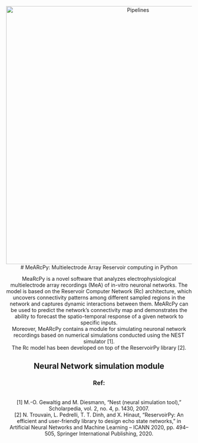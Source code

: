 <div style="text-align:center"><img src="" width="700" alt="Pipelines"/>
# MeARcPy: Multielectrode Array Reservoir computing in Python

MeaRcPy is a novel software that analyzes electrophysiological multielectrode array recordings (MeA) of in-vitro neuronal networks. The model is based on the Reservoir Computer Network (Rc) architecture, which uncovers connectivity patterns among different sampled regions in the network and captures dynamic interactions between them. MeARcPy can be used to predict the network’s connectivity map and demonstrates the ability to forecast the spatio-temporal response of a given network to specific inputs.\
Moreover, MeARcPy contains a module for simulating neuronal network recordings based on numerical simulations conducted using the NEST simulator [1].\
The Rc model has been developed on top of the ReservoirPy library [2].


## Neural Network simulation module



### Ref:
\
[1] M.-O. Gewaltig and M. Diesmann, “Nest (neural simulation tool),” Scholarpedia, vol. 2, no. 4, p. 1430, 2007.\
[2] N. Trouvain, L. Pedrelli, T. T. Dinh, and X. Hinaut, “ReservoirPy: An efficient and user-friendly library to design
    echo state networks,” in Artificial Neural Networks and Machine Learning – ICANN 2020, pp. 494–505, Springer International Publishing, 2020.
